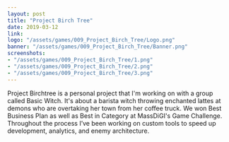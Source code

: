 ```yaml
---
layout: post
title: "Project Birch Tree"
date: 2019-03-12
link: 
logo: "/assets/games/009_Project_Birch_Tree/Logo.png"
banner: "/assets/games/009_Project_Birch_Tree/Banner.png"
screenshots:
- "/assets/games/009_Project_Birch_Tree/1.png"
- "/assets/games/009_Project_Birch_Tree/2.png"
- "/assets/games/009_Project_Birch_Tree/3.png"
---
```


Project Birchtree is a personal project that I'm working on with a group called Basic Witch. It's about a barista witch throwing enchanted lattes at demons who are overtaking her town from her coffee truck. We won Best Business Plan as well as Best in Category at MassDiGI's Game Challenge. Throughout the process I’ve been working on custom tools to speed up development, analytics, and enemy architecture.  